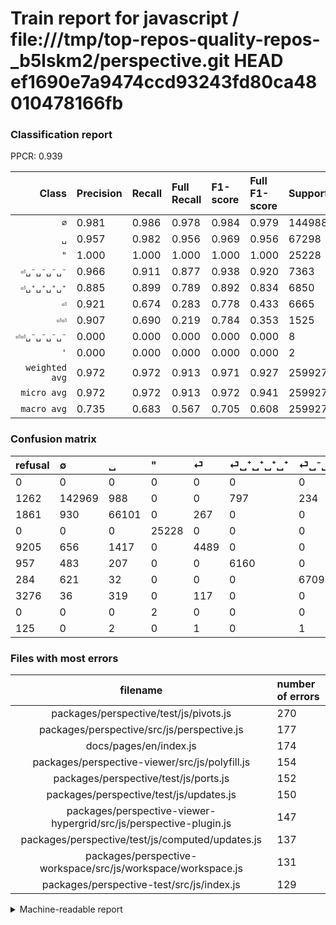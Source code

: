 # Train report for javascript / file:///tmp/top-repos-quality-repos-_b5lskm2/perspective.git HEAD ef1690e7a9474ccd93243fd80ca48010478166fb

### Classification report

PPCR: 0.939

| Class | Precision | Recall | Full Recall | F1-score | Full F1-score | Support | Full Support | PPCR |
|------:|:----------|:-------|:------------|:---------|:---------|:--------|:-------------|:-----|
| `∅` | 0.981| 0.986| 0.978| 0.984| 0.979| 144988| 146250| 0.991 |
| `␣` | 0.957| 0.982| 0.956| 0.969| 0.956| 67298| 69159| 0.973 |
| `"` | 1.000| 1.000| 1.000| 1.000| 1.000| 25228| 25228| 1.000 |
| `⏎␣⁻␣⁻␣⁻␣⁻` | 0.966| 0.911| 0.877| 0.938| 0.920| 7363| 7647| 0.963 |
| `⏎␣⁺␣⁺␣⁺␣⁺` | 0.885| 0.899| 0.789| 0.892| 0.834| 6850| 7807| 0.877 |
| `⏎` | 0.921| 0.674| 0.283| 0.778| 0.433| 6665| 15870| 0.420 |
| `⏎⏎` | 0.907| 0.690| 0.219| 0.784| 0.353| 1525| 4801| 0.318 |
| `⏎⏎␣⁻␣⁻␣⁻␣⁻` | 0.000| 0.000| 0.000| 0.000| 0.000| 8| 133| 0.060 |
| `'` | 0.000| 0.000| 0.000| 0.000| 0.000| 2| 2| 1.000 |
| `weighted avg` | 0.972| 0.972| 0.913| 0.971| 0.927| 259927| 276897| 0.939 |
| `micro avg` | 0.972| 0.972| 0.913| 0.972| 0.941| 259927| 276897| 0.939 |
| `macro avg` | 0.735| 0.683| 0.567| 0.705| 0.608| 259927| 276897| 0.939 |

### Confusion matrix

|refusal|  ∅| ␣| "| ⏎| ⏎␣⁺␣⁺␣⁺␣⁺| ⏎␣⁻␣⁻␣⁻␣⁻| ⏎⏎| '| ⏎⏎␣⁻␣⁻␣⁻␣⁻| 
|:---|:---|:---|:---|:---|:---|:---|:---|:---|:---|
|0 |0 |0 |0 |0 |0 |0 |0 |0 |0 |
|1262 |142969 |988 |0 |0 |797 |234 |0 |0 |0 |
|1861 |930 |66101 |0 |267 |0 |0 |0 |0 |0 |
|0 |0 |0 |25228 |0 |0 |0 |0 |0 |0 |
|9205 |656 |1417 |0 |4489 |0 |0 |103 |0 |0 |
|957 |483 |207 |0 |0 |6160 |0 |0 |0 |0 |
|284 |621 |32 |0 |0 |0 |6709 |1 |0 |0 |
|3276 |36 |319 |0 |117 |0 |0 |1053 |0 |0 |
|0 |0 |0 |2 |0 |0 |0 |0 |0 |0 |
|125 |0 |2 |0 |1 |0 |1 |4 |0 |0 |

### Files with most errors

| filename | number of errors|
|:----:|:-----|
| packages/perspective/test/js/pivots.js | 270 |
| packages/perspective/src/js/perspective.js | 177 |
| docs/pages/en/index.js | 174 |
| packages/perspective-viewer/src/js/polyfill.js | 154 |
| packages/perspective/test/js/ports.js | 152 |
| packages/perspective/test/js/updates.js | 150 |
| packages/perspective-viewer-hypergrid/src/js/perspective-plugin.js | 147 |
| packages/perspective/test/js/computed/updates.js | 137 |
| packages/perspective-workspace/src/js/workspace/workspace.js | 131 |
| packages/perspective-test/src/js/index.js | 129 |

<details>
    <summary>Machine-readable report</summary>
```json
{
  "cl_report": {"\"": {"f1-score": 0.99996036307424, "precision": 0.9999207292905271, "recall": 1.0, "support": 25228}, "\u0027": {"f1-score": 0.0, "precision": 0.0, "recall": 0.0, "support": 2}, "macro avg": {"f1-score": 0.7050446252831679, "precision": 0.7353181778785629, "recall": 0.6825273237111185, "support": 259927}, "micro avg": {"f1-score": 0.9722306647635682, "precision": 0.9722306647635682, "recall": 0.9722306647635682, "support": 259927}, "weighted avg": {"f1-score": 0.9713936810166931, "precision": 0.971853151430786, "recall": 0.9722306647635682, "support": 259927}, "\u2205": {"f1-score": 0.9836763759834597, "precision": 0.9812896804969286, "recall": 0.9860747096311419, "support": 144988}, "\u23ce": {"f1-score": 0.7780570240055464, "precision": 0.9210094378334017, "recall": 0.6735183795948987, "support": 6665}, "\u23ce\u23ce": {"f1-score": 0.7840655249441548, "precision": 0.9069767441860465, "recall": 0.6904918032786885, "support": 1525}, "\u23ce\u23ce\u2423\u207b\u2423\u207b\u2423\u207b\u2423\u207b": {"f1-score": 0.0, "precision": 0.0, "recall": 0.0, "support": 8}, "\u23ce\u2423\u207a\u2423\u207a\u2423\u207a\u2423\u207a": {"f1-score": 0.8923010067357138, "precision": 0.8854391260600833, "recall": 0.8992700729927007, "support": 6850}, "\u23ce\u2423\u207b\u2423\u207b\u2423\u207b\u2423\u207b": {"f1-score": 0.9378625847487244, "precision": 0.9661578341013825, "recall": 0.9111775091674589, "support": 7363}, "\u2423": {"f1-score": 0.9694787480566718, "precision": 0.9570700489386963, "recall": 0.9822134387351779, "support": 67298}},
  "cl_report_full": {"\"": {"f1-score": 0.99996036307424, "precision": 0.9999207292905271, "recall": 1.0, "support": 25228}, "\u0027": {"f1-score": 0.0, "precision": 0.0, "recall": 0.0, "support": 2}, "macro avg": {"f1-score": 0.6084353204317363, "precision": 0.7353181778785629, "recall": 0.5668791012791666, "support": 276897}, "micro avg": {"f1-score": 0.9414966543969719, "precision": 0.9722306647635682, "recall": 0.9126462186300321, "support": 276897}, "weighted avg": {"f1-score": 0.9271482822556848, "precision": 0.9685957983927098, "recall": 0.9126462186300321, "support": 276897}, "\u2205": {"f1-score": 0.9794242066142594, "precision": 0.9812896804969286, "recall": 0.9775658119658119, "support": 146250}, "\u23ce": {"f1-score": 0.43279984573852676, "precision": 0.9210094378334017, "recall": 0.28286074354127283, "support": 15870}, "\u23ce\u23ce": {"f1-score": 0.35323716873532374, "precision": 0.9069767441860465, "recall": 0.21932930639450116, "support": 4801}, "\u23ce\u23ce\u2423\u207b\u2423\u207b\u2423\u207b\u2423\u207b": {"f1-score": 0.0, "precision": 0.0, "recall": 0.0, "support": 133}, "\u23ce\u2423\u207a\u2423\u207a\u2423\u207a\u2423\u207a": {"f1-score": 0.8344622053644, "precision": 0.8854391260600833, "recall": 0.789035480978609, "support": 7807}, "\u23ce\u2423\u207b\u2423\u207b\u2423\u207b\u2423\u207b": {"f1-score": 0.9196079775203894, "precision": 0.9661578341013825, "recall": 0.8773375179809075, "support": 7647}, "\u2423": {"f1-score": 0.956426116838488, "precision": 0.9570700489386963, "recall": 0.9557830506513975, "support": 69159}},
  "ppcr": 0.9387136733153483
}
```
</details>
